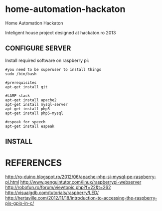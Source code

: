 home-automation-hackaton
========================

Home Automation Hackaton

Inteligent house project designed at hackaton.ro 2013

CONFIGURE SERVER
----------------

Install required software on raspberry pi:

    #you need to be superuser to install things
	sudo /bin/bash
	
	#prerequisites
	apt-get install git
	
	#LAMP stack
	apt-get install apache2
	apt-get install mysql-server
	apt-get install php5
	apt-get install php5-mysql
	
	#espeak for speech
	apt-get install espeak

	
INSTALL
-------

REFERENCES
==========
http://ro-duino.blogspot.ro/2012/06/apache-php-si-mysql-pe-raspberry-pi.html
http://www.penguintutor.com/linux/raspberrypi-webserver
http://robofun.ro/forum/viewtopic.php?f=22&t=262
http://visualgdb.com/tutorials/raspberry/LED/
http://hertaville.com/2012/11/18/introduction-to-accessing-the-raspberry-pis-gpio-in-c/


 
